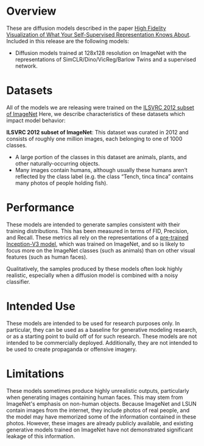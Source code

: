 # Overview

These are diffusion models described in the paper [High Fidelity Visualization of What Your Self-Supervised Representation Knows About](https://arxiv.org/abs/2112.09164).
Included in this release are the following models:

 * Diffusion models trained at 128x128 resolution on ImageNet with the representations of SimCLR/Dino/VicReg/Barlow Twins and a supervised network.

# Datasets

All of the models we are releasing were trained on the [ILSVRC 2012 subset of ImageNet](http://www.image-net.org/challenges/LSVRC/2012/)
Here, we describe characteristics of these datasets which impact model behavior:

**ILSVRC 2012 subset of ImageNet**: This dataset was curated in 2012 and consists of roughly one million images, each belonging to one of 1000 classes.
 * A large portion of the classes in this dataset are animals, plants, and other naturally-occurring objects.
 * Many images contain humans, although usually these humans aren’t reflected by the class label (e.g. the class “Tench, tinca tinca” contains many photos of people holding fish).

# Performance

These models are intended to generate samples consistent with their training distributions.
This has been measured in terms of FID, Precision, and Recall.
These metrics all rely on the representations of a [pre-trained Inception-V3 model](https://arxiv.org/abs/1512.00567),
which was trained on ImageNet, and so is likely to focus more on the ImageNet classes (such as animals) than on other visual features (such as human faces).

Qualitatively, the samples produced by these models often look highly realistic, especially when a diffusion model is combined with a noisy classifier.

# Intended Use

These models are intended to be used for research purposes only.
In particular, they can be used as a baseline for generative modeling research, or as a starting point to build off of for such research.
These models are not intended to be commercially deployed.
Additionally, they are not intended to be used to create propaganda or offensive imagery.

# Limitations

These models sometimes produce highly unrealistic outputs, particularly when generating images containing human faces.
This may stem from ImageNet's emphasis on non-human objects. Because ImageNet and LSUN contain images from the internet, they include photos of real people, and the model may have memorized some of the information contained in these photos.
However, these images are already publicly available, and existing generative models trained on ImageNet have not demonstrated significant leakage of this information.
